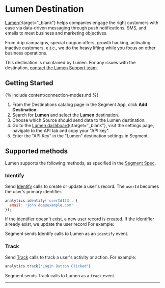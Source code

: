 # Lumen Destination

[Lumen](https://uselumen.co/?utm_source=segmentio&utm_medium=docs&utm_campaign=partners){:target="_blank"} helps companies engage the right customers with ease via data-driven messaging through push notifications, SMS, and emails to meet business and marketing objectives.

From drip campaigns, special coupon offers, growth hacking, activating inactive customers, e.t.c., we do the heavy lifting while you focus on other business operations.


This destination is maintained by Lumen. For any issues with the destination, [contact the Lumen Support team](mailto:hello@uselumen.co).



## Getting Started


{% include content/connection-modes.md %}

1. From the Destinations catalog page in the Segment App, click **Add Destination**.
2. Search for **Lumen** and select the **Lumen** destination.
3. Choose which Source should send data to the Lumen destination.
4. Go to the [Lumen dashboard](https://app.uselumen.co){:target="_blank"}, visit the settings page, navigate to the API tab and copy your "API key".
5. Enter the "API Key" in the "Lumen" destination settings in Segment.

## Supported methods

Lumen supports the following methods, as specified in the [Segment Spec](/docs/connections/spec).

### Identify

Send [Identify](/docs/connections/spec/identify) calls to create or update a user's record. The `userId` becomes the user's primary identifier.

```js
analytics.identify('userId123', {
  email: 'john.doe@example.com'
});
```

If the identifier doesn't exist, a new user record is created. If the identifier already exist, we update the user record For example:

Segment sends Identify calls to Lumen as an `identify` event.


### Track

Send [Track](/docs/connections/spec/track) calls to track a user's activity or action. For example:

```js
analytics.track('Login Button Clicked')
```

Segment sends Track calls to Lumen as a `track` event.

---
